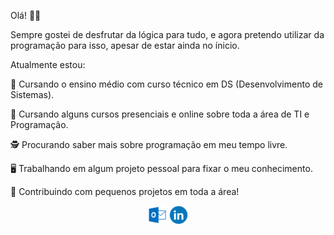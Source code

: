Olá! 🖖🏻

Sempre gostei de desfrutar da lógica para tudo, e agora pretendo utilizar da programação para isso, apesar de estar ainda no ínicio.

Atualmente estou:



📘 Cursando o ensino médio com curso técnico em DS (Desenvolvimento de Sistemas).

📘 Cursando alguns cursos presenciais e online sobre toda a área de TI e Programação.

🕵️‍ Procurando saber mais sobre programação em meu tempo livre.

🖥️ Trabalhando em algum projeto pessoal para fixar o meu conhecimento.

💭 Contribuindo com pequenos projetos em toda a área!


<center>
	 <a href="alison.carvalho@etec.sp.gov.br"><img src="img_readme/ol.png" /></a>
	 <a href="https://www.linkedin.com/in/alisonchs/"><img src="img_readme/li.png" /></a>
</center>
